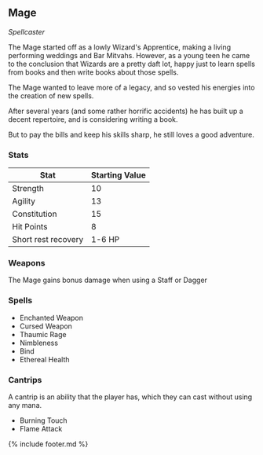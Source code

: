 ## Mage
_Spellcaster_

The Mage started off as a lowly Wizard's Apprentice, making a living performing weddings and Bar Mitvahs. However,
as a young teen he came to the conclusion that Wizards are a pretty daft lot, happy just to learn spells from books 
and then write books about those spells. 

The Mage wanted to leave more of a legacy, and so vested his energies into 
the creation of new spells. 

After several years (and some rather horrific accidents) he has built up a decent repertoire, 
and is considering writing a book. 

But to pay the bills and keep his skills sharp, he still loves a good adventure.          

### Stats

| Stat | Starting Value |
| ---- | -------------- |
| Strength | 10 |
| Agility | 13 |
| Constitution | 15 |
| Hit Points | 8 |
| Short rest recovery | 1-6 HP |

### Weapons
The Mage gains bonus damage when using a Staff or Dagger

### Spells
- Enchanted Weapon
- Cursed Weapon
- Thaumic Rage
- Nimbleness
- Bind
- Ethereal Health

### Cantrips
A cantrip is an ability that the player has, which they can cast without using any mana.
- Burning Touch
- Flame Attack


{% include footer.md %}